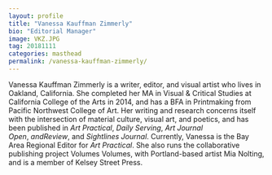```yaml
---
layout: profile
title: "Vanessa Kauffman Zimmerly"
bio: "Editorial Manager"
image: VKZ.JPG
tag: 20181111
categories: masthead
permalink: /vanessa-kauffman-zimmerly/
---
```


Vanessa Kauffman Zimmerly is a writer, editor, and visual artist who lives in Oakland, California. She completed her MA in Visual & Critical Studies at California College of the Arts in 2014, and has a BFA in Printmaking from Pacific Northwest College of Art. Her writing and research concerns itself with the intersection of material culture, visual art, and poetics, and has been published in _Art Practical_, _Daily Serving_, _Art Journal Open_, _andReview_, and _Sightlines Journal_. Currently, Vanessa is the Bay Area Regional Editor for _Art Practical_. She also runs the collaborative publishing project Volumes Volumes, with Portland-based artist Mia Nolting, and is a member of Kelsey Street Press.
